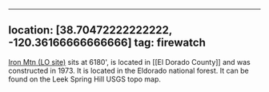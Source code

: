 
---
location: [38.70472222222222, -120.36166666666666]
tag: firewatch
---

[Iron Mtn (LO site)](http://www.peakbagging.com/CALookoutPhotos/IronMtn.html) sits at 6180', is located in [[El Dorado County]] and was constructed in 1973. It is located in the Eldorado national forest. It can be found on the Leek Spring Hill USGS topo map.
